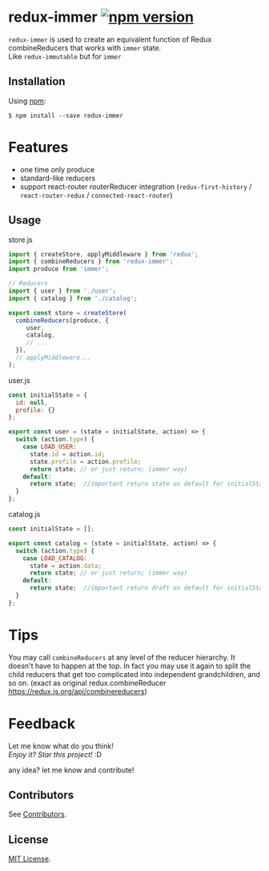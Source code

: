 # redux-immer  [![npm version](https://img.shields.io/npm/v/redux-immer.svg?style=flat)](https://www.npmjs.org/package/redux-immer)

`redux-immer` is used to create an equivalent function of Redux combineReducers that works with `immer` state. </br>
Like `redux-immutable` but for `immer`

Installation
-----------
Using [npm](https://www.npmjs.com/):

    $ npm install --save redux-immer
   
# Features
 
* one time only produce
* standard-like reducers
* support react-router routerReducer integration (`redux-first-history` / `react-router-redux` / `connected-react-router`)

Usage
-----

store.js

```javascript
import { createStore, applyMiddleware } from 'redux';
import { combineReducers } from 'redux-immer';
import produce from 'immer';

// Reducers
import { user } from './user';
import { catalog } from './catalog';

export const store = createStore(
  combineReducers(produce, {
     user,
     catalog,
     // ...
  }),
  // applyMiddleware...
);
```

user.js 
```javascript
const initialState = {
  id: null,
  profile: {}
};

export const user = (state = initialState, action) => {
  switch (action.type) {
    case LOAD_USER: 
      state.id = action.id;
      state.profile = action.profile;
      return state; // or just return; (immer way)
    default:
      return state;  //important return state on default for initialState!!
  }
};
```

catalog.js 
```javascript
const initialState = [];

export const catalog = (state = initialState, action) => {
  switch (action.type) {
    case LOAD_CATALOG:
      state = action.data;
      return state; // or just return; (immer way)
    default:
      return state;  //important return draft on default for initialState!!
  }
};
```

# Tips
You may call `combineReducers` at any level of the reducer hierarchy. It doesn't have to happen at the top. In fact you may use it again to split the child reducers that get too complicated into independent grandchildren, and so on. (exact as original redux.combineReducer https://redux.js.org/api/combinereducers)

# Feedback

Let me know what do you think! <br>
*Enjoy it? Star this project!* :D

any idea? let me know and contribute!

Contributors
------------
See [Contributors](https://github.com/salvoravida/redux-immer/graphs/contributors).

License
-------
[MIT License](https://github.com/salvoravida/redux-immer/blob/master/LICENSE.md).
